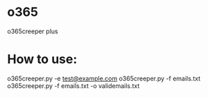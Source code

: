 # o365
o365creeper plus
# How to use:
o365creeper.py -e test@example.com
o365creeper.py -f emails.txt
o365creeper.py -f emails.txt -o validemails.txt
